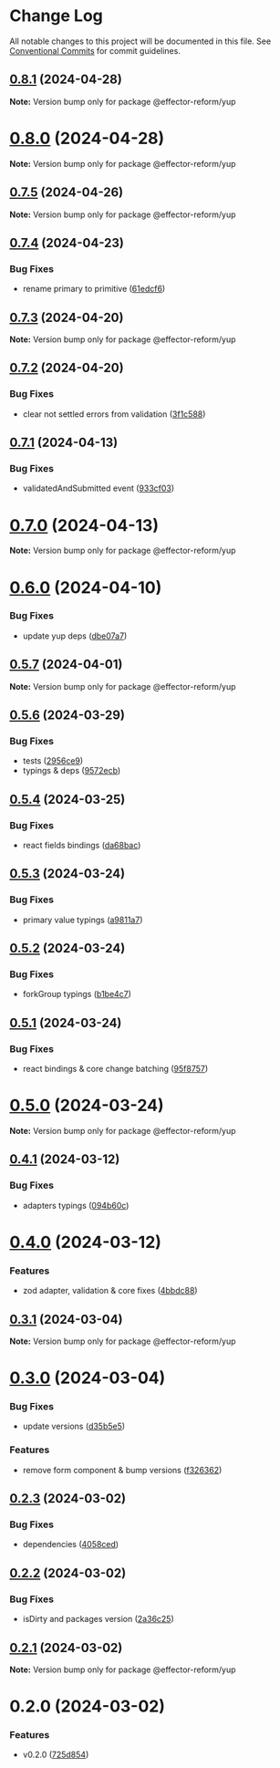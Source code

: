 # Change Log

All notable changes to this project will be documented in this file.
See [Conventional Commits](https://conventionalcommits.org) for commit guidelines.

## [0.8.1](https://github.com/movpushmov/effector-reform/compare/v0.8.0...v0.8.1) (2024-04-28)

**Note:** Version bump only for package @effector-reform/yup

# [0.8.0](https://github.com/movpushmov/effector-reform/compare/v0.7.5...v0.8.0) (2024-04-28)

**Note:** Version bump only for package @effector-reform/yup

## [0.7.5](https://github.com/movpushmov/effector-reform/compare/v0.7.4...v0.7.5) (2024-04-26)

**Note:** Version bump only for package @effector-reform/yup

## [0.7.4](https://github.com/movpushmov/effector-reform/compare/v0.7.3...v0.7.4) (2024-04-23)

### Bug Fixes

- rename primary to primitive ([61edcf6](https://github.com/movpushmov/effector-reform/commit/61edcf63d343ef2dd2d6fdb146d8a13f29b50a88))

## [0.7.3](https://github.com/movpushmov/effector-reform/compare/v0.7.2...v0.7.3) (2024-04-20)

**Note:** Version bump only for package @effector-reform/yup

## [0.7.2](https://github.com/movpushmov/effector-reform/compare/v0.7.1...v0.7.2) (2024-04-20)

### Bug Fixes

- clear not settled errors from validation ([3f1c588](https://github.com/movpushmov/effector-reform/commit/3f1c588dfbd215fde598d64285d43f06b587de92))

## [0.7.1](https://github.com/movpushmov/effector-reform/compare/v0.7.0...v0.7.1) (2024-04-13)

### Bug Fixes

- validatedAndSubmitted event ([933cf03](https://github.com/movpushmov/effector-reform/commit/933cf03efa53405e9cd94695ab2655aabee441a5))

# [0.7.0](https://github.com/movpushmov/effector-reform/compare/v0.6.0...v0.7.0) (2024-04-13)

**Note:** Version bump only for package @effector-reform/yup

# [0.6.0](https://github.com/movpushmov/effector-reform/compare/v0.5.7...v0.6.0) (2024-04-10)

### Bug Fixes

- update yup deps ([dbe07a7](https://github.com/movpushmov/effector-reform/commit/dbe07a72ade9cf7f4142fa90a06f3f2d69d72b06))

## [0.5.7](https://github.com/movpushmov/effector-reform/compare/v0.5.6...v0.5.7) (2024-04-01)

**Note:** Version bump only for package @effector-reform/yup

## [0.5.6](https://github.com/movpushmov/effector-reform/compare/v0.5.5...v0.5.6) (2024-03-29)

### Bug Fixes

- tests ([2956ce9](https://github.com/movpushmov/effector-reform/commit/2956ce9a06a635f65ee2e68ea84f0a5c4ec8353f))
- typings & deps ([9572ecb](https://github.com/movpushmov/effector-reform/commit/9572ecb9d76e95c03c20dd8fd145e8623711279b))

## [0.5.4](https://github.com/movpushmov/effector-reform/compare/v0.5.3...v0.5.4) (2024-03-25)

### Bug Fixes

- react fields bindings ([da68bac](https://github.com/movpushmov/effector-reform/commit/da68bac1e7561ef89f9002f307d60750747e43da))

## [0.5.3](https://github.com/movpushmov/effector-reform/compare/v0.5.2...v0.5.3) (2024-03-24)

### Bug Fixes

- primary value typings ([a9811a7](https://github.com/movpushmov/effector-reform/commit/a9811a7a9a8398dffe9fc9275d09142807adb644))

## [0.5.2](https://github.com/movpushmov/effector-reform/compare/v0.5.1...v0.5.2) (2024-03-24)

### Bug Fixes

- forkGroup typings ([b1be4c7](https://github.com/movpushmov/effector-reform/commit/b1be4c79d741adec9f88ca86a6522ebe4f97d2fa))

## [0.5.1](https://github.com/movpushmov/effector-reform/compare/v0.5.0...v0.5.1) (2024-03-24)

### Bug Fixes

- react bindings & core change batching ([95f8757](https://github.com/movpushmov/effector-reform/commit/95f875762a00dd7c3b1f21e503eafa563c53ae94))

# [0.5.0](https://github.com/movpushmov/effector-reform/compare/v0.4.1...v0.5.0) (2024-03-24)

**Note:** Version bump only for package @effector-reform/yup

## [0.4.1](https://github.com/movpushmov/effector-reform/compare/v0.4.0...v0.4.1) (2024-03-12)

### Bug Fixes

- adapters typings ([094b60c](https://github.com/movpushmov/effector-reform/commit/094b60c599a3979eb29d7f812b89a97e895e4e0a))

# [0.4.0](https://github.com/movpushmov/effector-reform/compare/v0.3.1...v0.4.0) (2024-03-12)

### Features

- zod adapter, validation & core fixes ([4bbdc88](https://github.com/movpushmov/effector-reform/commit/4bbdc88108b9e0a329af7131337c9583d6634ee4))

## [0.3.1](https://github.com/movpushmov/effector-reform/compare/v0.3.0...v0.3.1) (2024-03-04)

**Note:** Version bump only for package @effector-reform/yup

# [0.3.0](https://github.com/movpushmov/effector-reform/compare/v0.2.3...v0.3.0) (2024-03-04)

### Bug Fixes

- update versions ([d35b5e5](https://github.com/movpushmov/effector-reform/commit/d35b5e5d94287cc6ba5b6568ef9e67c3a51312cc))

### Features

- remove form component & bump versions ([f326362](https://github.com/movpushmov/effector-reform/commit/f326362377666c66cfa268ed69152317c6ca394e))

## [0.2.3](https://github.com/movpushmov/effector-reform/compare/v0.2.2...v0.2.3) (2024-03-02)

### Bug Fixes

- dependencies ([4058ced](https://github.com/movpushmov/effector-reform/commit/4058cedab6183b5f71254ce877a307d045435e6f))

## [0.2.2](https://github.com/movpushmov/effector-reform/compare/v0.2.1...v0.2.2) (2024-03-02)

### Bug Fixes

- isDirty and packages version ([2a36c25](https://github.com/movpushmov/effector-reform/commit/2a36c25f119352030c5b2363ccfea3d3b81afd07))

## [0.2.1](https://github.com/movpushmov/effector-reform/compare/v0.2.0...v0.2.1) (2024-03-02)

**Note:** Version bump only for package @effector-reform/yup

# 0.2.0 (2024-03-02)

### Features

- v0.2.0 ([725d854](https://github.com/movpushmov/effector-reform/commit/725d8548d873ca3226f6d03aff2682a09f924d42))
